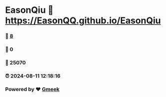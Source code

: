 # EasonQiu :link: https://EasonQQ.github.io/EasonQiu 
### :page_facing_up: [8](https://EasonQQ.github.io/EasonQiu/tag.html) 
### :speech_balloon: 0 
### :hibiscus: 25070 
### :alarm_clock: 2024-08-11 12:18:16 
### Powered by :heart: [Gmeek](https://github.com/Meekdai/Gmeek)
